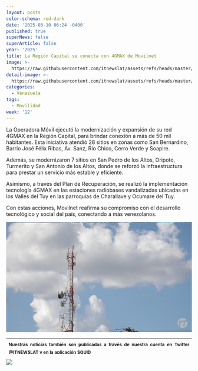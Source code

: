 ```yaml
---
layout: posts
color-schema: red-dark
date: '2025-03-10 06:24 -0400'
published: true
superNews: false
superArticle: false
year: '2025'
title: La Región Capital se conecta con 4GMAX de Movilnet
image: >-
  https://raw.githubusercontent.com/itnewslat/assets/refs/heads/master/img/540x320/Antena-Movilnet-p.jpg
detail-image: >-
  https://raw.githubusercontent.com/itnewslat/assets/refs/heads/master/img/1024x680/Antena-Movilnet-g.jpg
categories:
  - Venezuela
tags:
  - Movilidad
week: '12'
---
```

La Operadora Móvil ejecutó la modernización y expansión de su red 4GMAX en la Región Capital, para brindar conexión a más de 50 mil habitantes. Esta iniciativa atendió 28 sitios en zonas como San Bernardino, Barrio José Félix Ribas, Av. Sanz, Río Chico, Cerro Verde y Soapire.

Además, se modernizaron 7 sitios en San Pedro de los Altos, Oripoto, Turmerito y San Antonio de los Altos, donde se reforzó la infraestructura para prestar un servicio más estable y eficiente.

Asimismo, a través del Plan de Recuperación, se realizó la implementación tecnología 4GMAX en las estaciones radiobases vandalizadas ubicadas en los Valles del Tuy en las parroquias de Charallave y Ocumare del Tuy.

Con estas acciones, Movilnet reafirma su compromiso con el desarrollo tecnológico y social del país, conectando a más venezolanos.

![](https://raw.githubusercontent.com/itnewslat/assets/refs/heads/master/img/540x320/Antena-Movilnet-p.jpg)

<table style="height: 42px;" width="569">
<tbody>
<tr>
<td style="text-align: justify;"><sub><strong>Nuestras noticias también son publicadas a través de nuestra cuenta en Twitter <a href="https://twitter.com/itnewslat?lang=es">@ITNEWSLAT</a> y en la aplicación <a href="https://squidapp.co/en/">SQUID</a></strong></sub></td>
</tr>
</tbody>
</table>

<img src="https://tracker.metricool.com/c3po.jpg?hash=56f88a41e39ab42c063cc51676587a04"/>
